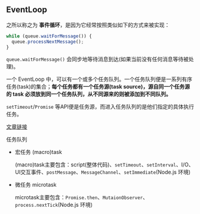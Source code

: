 ## EventLoop

之所以称之为 **事件循环**，是因为它经常按照类似如下的方式来被实现：

```javascript
while (queue.waitForMessage()) {
  queue.processNextMessage();
}
```

`queue.waitForMessage()` 会同步地等待消息到达(如果当前没有任何消息等待被处理)。

一个 EventLoop 中，可以有一个或多个任务队列。一个任务队列便是一系列有序任务(task)的集合；**每个任务都有一个任务源(task source)，源自同一个任务源的 task 必须放到同一个任务队列，从不同源来的则被添加到不同队列。**

`setTimeout`/`Promise`  等API便是任务源，而进入任务队列的是他们指定的具体执行任务。

[文章链接](https://www.cnblogs.com/zyl-Tara/p/10416886.html)

任务队列

- 宏任务 (macro)task

  (macro)task主要包含：script(整体代码)、`setTimeout`、`setInterval`、I/O、UI交互事件、`postMessage`、`MessageChannel`、`setImmediate`(Node.js 环境)

- 微任务 microtask

  microtask主要包含：`Promise.then`、`MutaionObserver`、`process.nextTick`(Node.js 环境)

